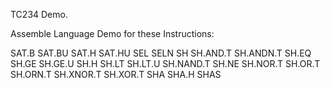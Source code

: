 TC234 Demo.

Assemble Language Demo for these Instructions:

SAT.B 
SAT.BU 
SAT.H 
SAT.HU 
SEL 
SELN 
SH 
SH.AND.T 
SH.ANDN.T 
SH.EQ 
SH.GE 
SH.GE.U 
SH.H 
SH.LT 
SH.LT.U 
SH.NAND.T 
SH.NE 
SH.NOR.T 
SH.OR.T 
SH.ORN.T 
SH.XNOR.T 
SH.XOR.T 
SHA 
SHA.H 
SHAS 